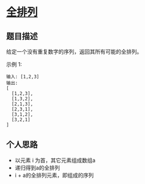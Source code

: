 # [全排列](https://leetcode-cn.com/problems/permutations/)

## 题目描述
给定一个没有重复数字的序列，返回其所有可能的全排列。

示例 1:
```
输入: [1,2,3]
输出:
[
  [1,2,3],
  [1,3,2],
  [2,1,3],
  [2,3,1],
  [3,1,2],
  [3,2,1]
]
```

## 个人思路
- 以元素 i 为首，其它元素组成数组a
- 递归得到a的全排列
- i + a的全排列元素，即组成的序列

